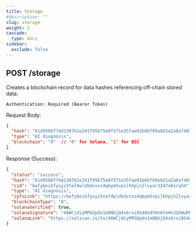 ```yaml
---
title: Storage
#description: ""
slug: storage
weight: 2
cascade:
  type: docs
sidebar:
  exclude: false
---
```


## POST /storage

Creates a blockchain record for data hashes referencing off-chain stored data.

```
Authentication: Required (Bearer Token)
```

Request Body:

```json
{
  "hash": "6149588f74d1307b1e241f95b75e8fd71e35fae01b6bfb9a6d1a2a8af40370ae",
  "type": "AI diagnosis",
  "blockchain": "0"  // "0" for Solana, "1" for BSC
}
```

Response (Success):

```json
{
  "status": "success",
  "hash": "6149588f74d1307b1e241f95b75e8fd71e35fae01b6bfb9a6d1a2a8af40370ae",
  "cid": "bafybeibfyuyi5taf4wldkdvsxz4qmym5vpilkhpjn2lvyar3247o6srq54",
  "type": "AI diagnosis",
  "ipfsLink": "https://bafybeibfyuyi5taf4wldkdvsxz4qmym5vpilkhpjn2lvyar3247o6srq54.ipfs.w3s.link/6149588f74d1307b1e241f95b75e8fd71e35fae01b6bfb9a6d1a2a8af40370ae.pdf",
  "blockchainType": "0",
  "solanaVerified": true,
  "solanaSignature": "46WCjdiyMPGUpdv1mQNUjQ4x6rxi8S4Ao9YHn6teHnJGhWuKNMxYU2uAZGA9JshTZ6nFcHaob15CGhUEaMzGCk6Q",
  "solanaLink": "https://solscan.io/tx/46WCjdiyMPGUpdv1mQNUjQ4x6rxi8S4Ao9YHn6teHnJGhWuKNMxYU2uAZGA9JshTZ6nFcHaob15CGhUEaMzGCk6Q"
}
```